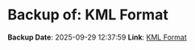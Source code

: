 # Backup of: KML Format

**Backup Date**: 2025-09-29 12:37:59
**Link**: [KML Format](https://przemienniki.net/export/przemienniki.kml)
